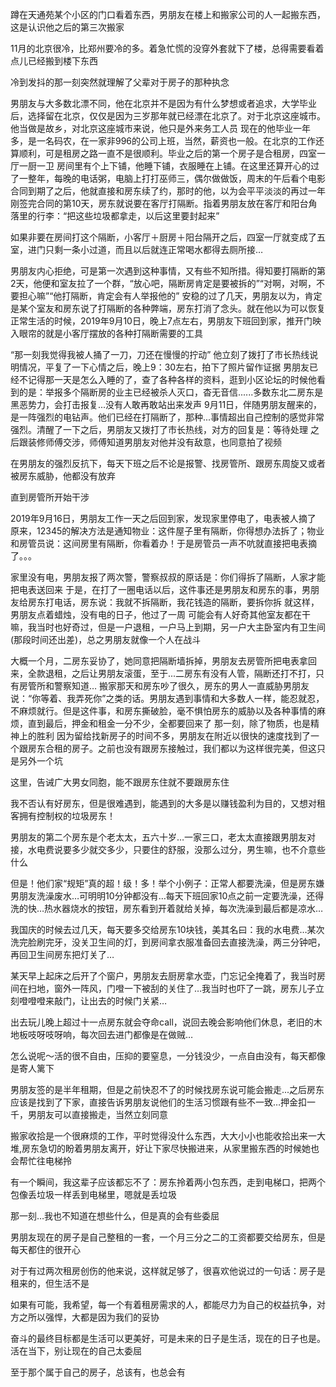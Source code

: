 蹲在天通苑某个小区的门口看着东西，男朋友在楼上和搬家公司的人一起搬东西，这是认识他之后的第三次搬家

11月的北京很冷，比郑州要冷的多。着急忙慌的没穿外套就下了楼，总得需要看着点儿已经搬到楼下东西

冷到发抖的那一刻突然就理解了父辈对于房子的那种执念

男朋友与大多数北漂不同，他在北京并不是因为有什么梦想或者追求，大学毕业后，选择留在北京，仅仅是因为三岁那年就已经漂在北京了。对于北京这座城市。他当做是故乡，对北京这座城市来说，他只是外来务工人员
现在的他毕业一年多，是一名码农，在一家非996的公司上班，当然，薪资也一般。在北京的工作还算顺利，可是租房之路一直不是很顺利。毕业之后的第一个房子是合租房，四室一厅一厨一卫
房间里有个上下铺，他睡下铺，衣服睡在上铺。在这里还算开心的过了一整年，每晚的电话粥，电脑上打打巫师三，偶尔做做饭，周末的午后看个电影
合同到期了之后，他就直接和房东续了约，那时的他，以为会平平淡淡的再过一年
刚签完合同的第10天，房东就说要在客厅打隔断。指着男朋友放在客厅和阳台角落里的行李：“把这些垃圾都拿走，以后这里要封起来”

如果非要在房间打这个隔断，小客厅＋厨房＋阳台隔开之后，四室一厅就变成了五室，进门只剩一条小过道，而且以后就连正常喝水都得去厕所接…

男朋友内心拒绝，可是第一次遇到这种事情，又有些不知所措。得知要打隔断的第2天，他便和室友拉了一个群，“放心吧，隔断房肯定是要被拆的”“对啊，对啊，不要担心嘛”“他打隔断，肯定会有人举报他的”
安稳的过了几天，男朋友以为，肯定是某个室友和房东说了打隔断的各种弊端，房东打消了念头。就在他以为可以恢复正常生活的时候，2019年9月10日，晚上7点左右，男朋友下班回到家，推开门映入眼帘的就是小客厅摆放的各种打隔断需要的工具

“那一刻我觉得我被人捅了一刀，刀还在慢慢的拧动”
他立刻了拨打了市长热线说明情况，平复了一下心情之后，晚上9：30左右，拍下了照片留作证据
男朋友已经不记得那一天是怎么入睡的了，查了各种各样的资料，逛到小区论坛的时候他看到的是：举报多个隔断房的业主已经被杀人灭口，杳无音信......多数东北二房东是黑恶势力，会打击报复...没有人敢再敢站出来发声
9月11日，伴随男朋友醒来的，是一阵强烈的电钻声。他们已经在打隔断了，那种...事情超出自己控制的感觉非常强烈。清醒了一下之后，男朋友又拨打了市长热线，对方的回复是：等待处理
之后跟装修师傅交涉，师傅知道男朋友对他并没有敌意，也同意拍了视频

在男朋友的强烈反抗下，每天下班之后不论是报警、找房管所、跟房东周旋又或者被房东威胁，他都没有放弃

直到房管所开始干涉

2019年9月16日，男朋友工作一天之后回到家，发现家里停电了，电表被人摘了
原来，12345的解决方法是通知物业：这件屋子里有隔断，你得想办法拆了；物业和房管员说：这间房里有隔断，你看着办！于是房管员一声不吭就直接把电表摘了。。。

家里没有电，男朋友报了两次警，警察叔叔的原话是：你们得拆了隔断，人家才能把电表送回来
于是，在打了一圈电话以后，这件事还是男朋友和房东的事，男朋友给房东打电话，房东说：我就不拆隔断，我花钱造的隔断，要拆你拆
就这样，男朋友点着蜡烛，没有电的日子，他过了一周
可能会有人好奇其他室友都在干嘛，我当时也好奇过，但是一户退租，一户马上到期，另一户大主卧室内有卫生间(那段时间还出差)，总之男朋友就像一个人在战斗

大概一个月，二房东妥协了，她同意把隔断墙拆掉，男朋友去房管所把电表拿回来，全款退租，之后让男朋友滚蛋，至于...二房东有没有人管，隔断还打不打，只有房管所和警察知道…
搬家那天和房东吵了很久，房东的男人一直威胁男朋友说：“你等着、我弄死你”之类的话。男朋友遇到事情和大多数人一样，能忍就忍，不麻烦就行。但是这件事，和房东撕破脸，毫不惧怕房东的威胁以及各种事情的麻烦，直到最后，押金和租金一分不少，全都要回来了
那一刻，除了物质，也是精神上的胜利
因为留给找新房子的时间不多，男朋友在附近以很快的速度找到了一个跟房东合租的房子。之前也没有跟房东接触过，我们都以为这样很完美，但这只是另外一个坑

这里，告诫广大男女同胞，能不跟房东住就不要跟房东住

我不否认有好房东，但是很难遇到，能遇到的大多是以赚钱盈利为目的，又想对租客拥有控制权的垃圾房东！

男朋友的第二个房东是个老太太，五六十岁…一家三口，老太太直接跟男朋友对接，水电费说要多少就交多少，只要住的舒服，没那么过分，男生嘛，也不介意些什么

但是！他们家“规矩”真的超！级！多！举个小例子：正常人都要洗澡，但是房东嫌男朋友洗澡废水…可明明10分钟都没有…每天下班回家10点之前一定要洗澡，还得洗的快…热水器烧水的按钮，房东看到开着就给关掉，每次洗澡到最后都是凉水…

我国庆的时候去过几天，每天要多交给房东10块钱，美其名曰：我的水电费…某次洗完脸刷完牙，没关卫生间的灯，到房间拿衣服准备回去直接洗澡，两三分钟吧，再回卫生间房东把灯关了…

某天早上起床之后开了个窗户，男朋友去厨房拿水壶，门忘记全掩着了，我当时房间在扫地，窗外一阵风，门噔一下被刮的关住了…我当时也吓了一跳，房东儿子立刻噔噔噔来敲门，让出去的时候门关紧…

出去玩儿晚上超过十一点房东就会夺命call，说回去晚会影响他们休息，老旧的木地板吱呀吱呀响，每次回去进门都像是在做贼…

怎么说呢～活的很不自由，压抑的要窒息，一分钱没少，一点自由没有，每天都像是寄人篱下

男朋友签的是半年租期，但是之前快忍不了的时候找房东说可能会搬走...之后房东应该是找到了下家，直接告诉男朋友说他们的生活习惯跟有些不一致…押金扣一千，男朋友可以直接搬走，当然立刻同意

搬家收拾是一个很麻烦的工作，平时觉得没什么东西，大大小小也能收拾出来一大堆,房东急切的盼着男朋友离开，好让下家尽快搬进来，从家里搬东西的时候她也会帮忙往电梯拎

有一个瞬间，我这辈子应该都忘不了：房东拎着两小包东西，走到电梯口，把两个包像丢垃圾一样丢到电梯里，嗯就是丢垃圾

那一刻…我也不知道在想些什么，但是真的会有些委屈

男朋友现在的房子是自己整租的一套，一个月三分之二的工资都要交给房东，但是每天都住的很开心

对于有过两次租房创伤的他来说，这样就足够了，很喜欢他说过的一句话：房子是租来的，但生活不是

如果有可能，我希望，每一个有着租房需求的人，都能尽力为自己的权益抗争，对方之所以强悍，大都是因为我们的妥协

奋斗的最终目标都是生活可以更美好，可是未来的日子是生活，现在的日子也是。活在当下，别让现在的自己太委屈

至于那个属于自己的房子，总该有，也总会有





